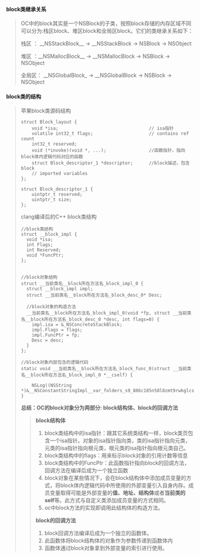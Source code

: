 #### block类继承关系

> OC中的block其实是一个NSBlock的子类，按照block存储的内存区域不同可以分为:栈区block、堆区block和全局区block。它们的类继承关系如下：
>
> 栈区    ： \_\_NSStackBlock\_\_   -&gt; \_\_NSStackBlock   -&gt; NSBlock -&gt; NSObject
>
> 堆区    ：\_\_NSMallocBlock\_\_  -&gt; \_\_NSMallocBlock -&gt; NSBlock -&gt; NSObject
>
> 全局区： \_\_NSGlobalBlock\_    -&gt; \_\_NSGlobalBlock -&gt; NSBlock -&gt; NSObject

#### block类的结构

> 苹果block类源码结构
>
> ```
> struct Block_layout {
>     void *isa;                                  // isa指针 
>     volatile int32_t flags;                     // contains ref count
>     int32_t reserved;                         
>     void (*invoke)(void *, ...);                //函数指针，指向block体内逻辑代码对应的函数
>     struct Block_descriptor_1 *descriptor;      //block描述，包含block
>     // imported variables
> };
>
> struct Block_descriptor_1 {
>     uintptr_t reserved;
>     uintptr_t size;
> };
> ```
>
> clang编译后的C++ block类结构
>
> ```
> //block类结构
> struct __block_impl {
>   void *isa;
>   int Flags;
>   int Reserved;
>   void *FuncPtr;
> };
>
>
> //block对象结构
> struct __当前类名__block所在方法名_block_impl_0 {
>   struct __block_impl impl;
>   struct __当前类名__block所在方法名_block_desc_0* Desc;
>   
>   //block对象的构造方法
>   __当前类名__block所在方法名_block_impl_0(void *fp, struct __当前类名__block所在方法名_block_desc_0 *desc, int flags=0) {
>     impl.isa = &_NSConcreteStackBlock;
>     impl.Flags = flags;
>     impl.FuncPtr = fp;
>     Desc = desc;
>   }
> };
>
> //block对象内部包含的逻辑代码
> static void __当前类名__block所在方法名_block_func_0(struct __当前类名__block所在方法名_block_impl_0 *__cself) {
>
>     NSLog((NSString *)&__NSConstantStringImpl__var_folders_s9_886c185n58l8zmt9rwkglcsc0000gn_T_BlockStructureViewController_dd128d_mi_0);
> }
> ```
>
> **总结：OC的block对象分为两部分: block结构体、block的回调方法**
>
> > **block结构体**
> >
> > 1. block类结构中的isa指针：跟其它系统类结构一样，block类页包含一个isa指针。对象的isa指针指向类，类的isa指针指向元类，元类的isa指针指向根元类，根元类的isa指针指向根元类自己。
> > 2. block类结构中的flags：用来标示block对象的引用计数等信息
> > 3. block类结构中的FuncPtr：此函数指针指向block的回调方法，回调方法在编译后成为一个独立函数
> > 4. block对象在某些情况下，会在block结构体中添加成员变量的方式，将block体内逻辑代码中所使用的外部变量引入自身内存。成员变量取得可能是外部变量的**值、地址、结构体**或者**当前类的self**等。此方式与自定义类添加成员变量的方式相同。
> > 5. oc中block方法的实现即调用此结构体的构造方法。
> >
> > **block的回调方法**
> >
> > 1. block回调方法编译后成为一个独立的函数体。
> > 2. 此函数体将block结构体的对象作为参数传递到函数体内
> > 3. 函数体通过block对象拿到外部变量的索引进行使用。



